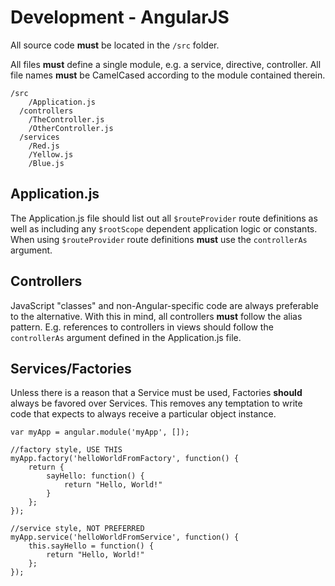 # Development - AngularJS

All source code **must** be located in the `/src` folder.

All files **must** define a single module, e.g. a service, directive,
controller. All file names **must** be CamelCased according to the module
contained therein.

```
/src
	/Application.js
  /controllers
    /TheController.js
    /OtherController.js
  /services
    /Red.js
    /Yellow.js
    /Blue.js
```

## Application.js

The Application.js file should list out all `$routeProvider` route definitions as well as including any `$rootScope` dependent application logic or constants. When using `$routeProvider` route definitions **must** use the `controllerAs` argument.

## Controllers

JavaScript "classes" and non-Angular-specific code are always preferable to the
alternative. With this in mind, all controllers **must** follow the alias
pattern. E.g. references to controllers in views should follow the `controllerAs` argument defined in the Application.js file.

## Services/Factories

Unless there is a reason that a Service must be used, Factories **should**
always be favored over Services. This removes any temptation to write code that
expects to always receive a particular object instance.


```
var myApp = angular.module('myApp', []);

//factory style, USE THIS
myApp.factory('helloWorldFromFactory', function() {
    return {
        sayHello: function() {
            return "Hello, World!"
        }
    };
});
 
//service style, NOT PREFERRED
myApp.service('helloWorldFromService', function() {
    this.sayHello = function() {
        return "Hello, World!"
    };
});
```
